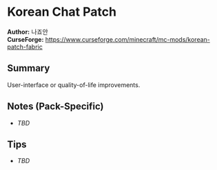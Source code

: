# Korean Chat Patch

**Author:** 나죠안  
**CurseForge:** https://www.curseforge.com/minecraft/mc-mods/korean-patch-fabric

## Summary
User-interface or quality-of-life improvements.

## Notes (Pack-Specific)
- _TBD_

## Tips
- _TBD_

